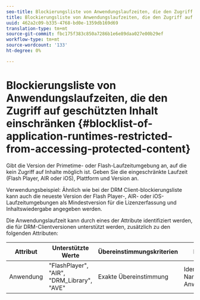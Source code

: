 ```yaml
---
seo-title: Blockierungsliste von Anwendungslaufzeiten, die den Zugriff auf geschützten Inhalt einschränken
title: Blockierungsliste von Anwendungslaufzeiten, die den Zugriff auf geschützten Inhalt einschränken
uuid: 462a2c09-b335-4768-bd0e-1359db169d69
translation-type: tm+mt
source-git-commit: fbc175f383c850a7286b1e6e89daa027e00b29ef
workflow-type: tm+mt
source-wordcount: '133'
ht-degree: 0%

---
```



# Blockierungsliste von Anwendungslaufzeiten, die den Zugriff auf geschützten Inhalt einschränken {#blocklist-of-application-runtimes-restricted-from-accessing-protected-content}

Gibt die Version der Primetime- oder Flash-Laufzeitumgebung an, auf die kein Zugriff auf Inhalte möglich ist. Geben Sie die eingeschränkte Laufzeit (Flash Player, AIR oder iOS), Plattform und Version an.

Verwendungsbeispiel: Ähnlich wie bei der DRM Client-blockierungsliste kann auch die neueste Version der Flash Player-, AIR- oder iOS-Laufzeitumgebungen als Mindestversion für die Lizenzerfassung und Inhaltswiedergabe angegeben werden.

Die Anwendungslaufzeit kann durch eines der Attribute identifiziert werden, die für DRM-Clientversionen unterstützt werden, zusätzlich zu den folgenden Attributen:

| **Attribut** | **Unterstützte Werte** | **Übereinstimmungskriterien** | **Beschreibung** |
|---|---|---|---|
| Anwendung | &quot;FlashPlayer&quot;, &quot;AIR&quot;, &quot;DRM_Library&quot;, &quot;AVE&quot; | Exakte Übereinstimmung | Identifiziert den Namen der Anwendungslaufzeit. |

